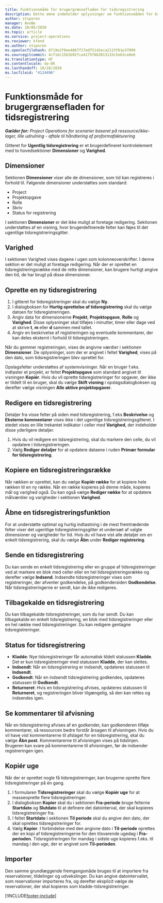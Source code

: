 ```yaml
---
title: Funktionsmåde for brugergrænsefladen for tidsregistrering
description: Dette emne indeholder oplysninger om funktionsmåden for brugergrænsefladen for tidsregistrering.
author: stsporen
manager: AnnBe
ms.date: 10/05/2020
ms.topic: article
ms.service: project-operations
ms.reviewer: kfend
ms.author: stsporen
ms.openlocfilehash: 8719e2f9ee4867f17ed75142eca2115f61e37999
ms.sourcegitcommit: 4cf1dc1561b92fca4175f0b3813133c5e63ce8e6
ms.translationtype: HT
ms.contentlocale: da-DK
ms.lasthandoff: 10/28/2020
ms.locfileid: "4124496"
---
```

# <a name="time-entry-ui-behavior"></a>Funktionsmåde for brugergrænsefladen for tidsregistrering

_**Gælder for:** Project Operations for scenarier baseret på ressource/ikke-lager, lille udrulning - aftale til håndtering af proformafakturering_


Gitteret for **Ugentlig tidsregistrering** er et brugerdefineret kontrolelement med to hovedsektioner **Dimensioner** og **Varighed**.

## <a name="dimensions"></a>Dimensioner
Sektionen **Dimensioner** viser alle de dimensioner, som tid kan registreres i forhold til. Følgende dimensioner understøttes som standard:

  - Project
  - Projektopgave
  - Rolle
  - Skriv
  - Status for registrering

I sektionen **Dimensioner** er det ikke muligt at foretage redigering. Sektionen understøttes af en visning, hvor brugerdefinerede felter kan føjes til det ugentlige tidsregistreringsgitter.

## <a name="duration"></a>Varighed
I sektionen Varighed vises dagene i ugen som kolonneoverskrifter. I denne sektion er det muligt at foretage redigering. Når der er oprettet en tidsregistreringsrække med de rette dimensioner, kan brugere hurtigt angive den tid, de har brugt på disse dimensioner.

## <a name="create-a-new-time-entry"></a>Oprette en ny tidsregistrering

1. I gitteret for tidsregistreringer skal du vælge **Ny**. 
2. I dialogboksen for **Hurtig oprettelse af tidsregistrering** skal du vælge datoen for tidsregistreringen.
3. Angiv data for dimensionerne **Projekt**, **Projektopgave**, **Rolle** og **Varighed**. Disse oplysninger skal tilføjes i minutter, timer eller dage ved at skrive **t**, **m** eller **d** sammen med tallet. 
4. Angiv en beskrivelse af registreringen og eventuelle kommentarer, der kan deles eksternt i forhold til tidsregistreringen. 

Når du gemmer registreringen, vises de angivne værdier i sektionen **Dimensioner**. De oplysninger, som der er angivet i feltet **Varighed**, vises på den dato, som tidsregistreringen blev oprettet for.

Opslagsfelter understøttes af systemvisninger. Når en bruger f.eks. indtaster et projekt, er feltet **Projektopgave** som standard angivet til visningen **Kopiér**. Hvis du vil oprette tidsregistreringer for opgaver, der ikke er tildelt til en bruger, skal du vælge **Skift visning** i opslagsdialogboksen og derefter vælge visningen **Alle aktive projektopgaver**.

## <a name="edit-a-time-entry"></a>Redigere en tidsregistrering 
Detaljer fra visse felter på siden med tidsregistrering, f.eks **Beskrivelse** og **Eksterne kommentarer** vises ikke i det ugentlige tidsregistreringsgitteret. I stedet vises en lille trekantet indikator i celler med **Varighed**, der indeholder disse yderligere detaljer. 

1. Hvis du vil redigere en tidsregistrering, skal du markere den celle, du vil opdatere i tidsregistreringen.
2. Vælg **Rediger detaljer** for at opdatere dataene i ruden **Primær formular for tidsregistrering**. 

## <a name="copy-a-time-entry-row"></a>Kopiere en tidsregistreringsrække
Når rækken er oprettet, kan du vælge **Kopiér række** for at kopiere hele rækken til en ny række. Når en række kopieres på denne måde, kopieres mål og varighed også. Du kan også vælge **Rediger række** for at opdatere målværdier og varigheder i sektionen **Varighed**.

## <a name="open-a-time-entry-behavior"></a>Åbne en tidsregistreringsfunktion
For at understøtte optimal og hurtig indtastning i de mest fremtrædende felter viser det ugentlige tidsregistreringsgitter et undersæt af valgte dimensioner og varigheder for tid. Hvis du vil have vist alle detaljer om en enkelt tidsregistrering, skal du vælge **Åbn** under **Rediger registrering**.

## <a name="submit-a-time-entry"></a>Sende en tidsregistrering
Du kan sende en enkelt tidsregistrering eller en gruppe af tidsregistreringer ved at markere en blok med celler eller en hel tidsregistreringsrække og derefter vælge **Indsend**. Indsendte tidsregistreringer vises som registreringer, der afventer godkendelse, på godkendersiden **Godkendelse**. Når tidsregistreringerne er sendt, kan de ikke redigeres.

## <a name="recall-a-time-entry"></a>Tilbagekalde en tidsregistrering
Du kan tilbagekalde tidsregistreringer, som du har sendt. Du kan tilbagekalde en enkelt tidsregistrering, en blok med tidsregistreringer eller en hel række med tidsregistreringer. Du kan redigere gentagne tidsregistreringer.

## <a name="time-entry-status"></a>Status for tidsregistrering

- **Kladde**: Nye tidsregistreringer får automatisk tildelt statussen **Kladde**. Det er kun tidsregistreringer med statussen **Kladde**, der kan slettes.
- **Indsendt**: Når en tidsregistrering er indsendt, opdateres statussen til **Indsendt**. 
- **Godkendt**: Når en indsendt tidsregistrering godkendes, opdateres statussen til **Godkendt**. 
- **Returneret**: Hvis en tidsregistrering afvises, opdateres statussen til **Returneret**, og registreringen bliver tilgængelig, så den kan rettes og indsendes igen. 

## <a name="view-rejection-comments"></a>Se kommentarer til afvisning
Når en tidsregistrering afvises af en godkender, kan godkenderen tilføje kommentarer, så ressourcen bedre forstår årsagen til afvisningen. Hvis du vil have vist kommentarerne til afslaget for en tidsregistrering, skal du vælge **Åbn post**. Kommentarerne til afvisningen vises på tidslinjen. Brugeren kan svare på kommentarerne til afvisningen, før de indsender registreringen igen.

## <a name="copy-week"></a>Kopiér uge
Når der er oprettet nogle få tidsregistreringer, kan brugerne oprette flere tidsregistreringer på én gang.

1. I formularen **Tidsregistreringer** skal du vælge **Kopiér uge** for at masseoprette flere tidsregistreringer. 
2. I dialogboksen **Kopier** skal du i sektionen **Fra-periode** bruge felterne **Startdato** og **Slutdato** til at definere det datointerval, der skal kopieres tidsregistreringer fra. 
3. I feltet **Startdato** i sektionen **Til periode** skal du angive den dato, der skal oprettes tidsregistreringer for. 
4. Vælg **Kopier**. I forbindelse med den angivne dato i **Til-periode** oprettes der en kopi af tidsregistreringerne for den tilsvarende ugedag i **Fra-perioden**. Tidsregistreringen for mandag i sidste uge kopieres f.eks. til mandag i den uge, der er angivet som **Til-perioden**.

## <a name="import"></a>Importer
Den samme grundlæggende fremgangsmåde bruges til at importere fra reservationer, tildelinger og udvekslinger. Du kan angive datointervallet, som reservationer importeres fra, og derefter eksplicit vælge de reservationer, der skal kopieres som kladde-tidsregistreringer. 


[!INCLUDE[footer-include](../includes/footer-banner.md)]